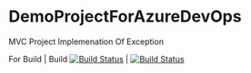 # DemoProjectForAzureDevOps
MVC Project 
Implemenation Of Exception

For Build
| Build [![Build Status](https://dev.azure.com/vaibhavsrivastava95/Vaibhav_GIT_TEST/_apis/build/status/vaibhavsrivastava1991.DemoProjectForAzureDevOps?branchName=master)](https://dev.azure.com/vaibhavsrivastava95/Vaibhav_GIT_TEST/_build/latest?definitionId=6&branchName=master) |
[![Build Status](https://dev.azure.com/Vaibhav1991/AzureDevopsMVC/_apis/build/status/DemoProjectForAzureDevOps?branchName=master)](https://dev.azure.com/Vaibhav1991/AzureDevopsMVC/_build/latest?definitionId=1&branchName=master)
